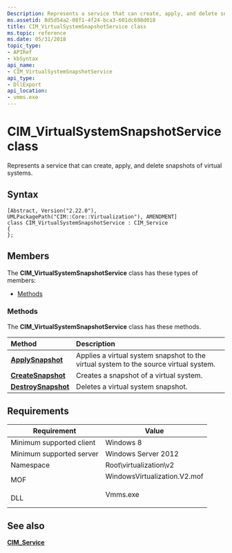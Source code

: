 ```yaml
---
Description: Represents a service that can create, apply, and delete snapshots of virtual systems.
ms.assetid: 8d5d54a2-08f1-4f24-bca3-601dc698d018
title: CIM_VirtualSystemSnapshotService class
ms.topic: reference
ms.date: 05/31/2018
topic_type: 
- APIRef
- kbSyntax
api_name: 
- CIM_VirtualSystemSnapshotService
api_type: 
- DllExport
api_location: 
- vmms.exe
---
```


# CIM\_VirtualSystemSnapshotService class

Represents a service that can create, apply, and delete snapshots of virtual systems.

## Syntax

``` syntax
[Abstract, Version("2.22.0"), UMLPackagePath("CIM::Core::Virtualization"), AMENDMENT]
class CIM_VirtualSystemSnapshotService : CIM_Service
{
};
```

## Members

The **CIM\_VirtualSystemSnapshotService** class has these types of members:

-   [Methods](#methods)

### Methods

The **CIM\_VirtualSystemSnapshotService** class has these methods.



| Method                                                                      | Description                                                                                      |
|:----------------------------------------------------------------------------|:-------------------------------------------------------------------------------------------------|
| [**ApplySnapshot**](cim-virtualsystemsnapshotservice-applysnapshot.md)     | Applies a virtual system snapshot to the virtual system to the source virtual system.<br/> |
| [**CreateSnapshot**](cim-virtualsystemsnapshotservice-createsnapshot.md)   | Creates a snapshot of a virtual system.<br/>                                               |
| [**DestroySnapshot**](cim-virtualsystemsnapshotservice-destroysnapshot.md) | Deletes a virtual system snapshot.<br/>                                                    |



 

## Requirements



| Requirement | Value |
|-------------------------------------|---------------------------------------------------------------------------------------------------------|
| Minimum supported client<br/> | Windows 8<br/>                                                                                    |
| Minimum supported server<br/> | Windows Server 2012<br/>                                                                          |
| Namespace<br/>                | Root\\virtualization\\v2<br/>                                                                     |
| MOF<br/>                      | <dl> <dt>WindowsVirtualization.V2.mof</dt> </dl> |
| DLL<br/>                      | <dl> <dt>Vmms.exe</dt> </dl>                     |



## See also

<dl> <dt>

[**CIM\_Service**](cim-service.md)
</dt> </dl>

 

 




